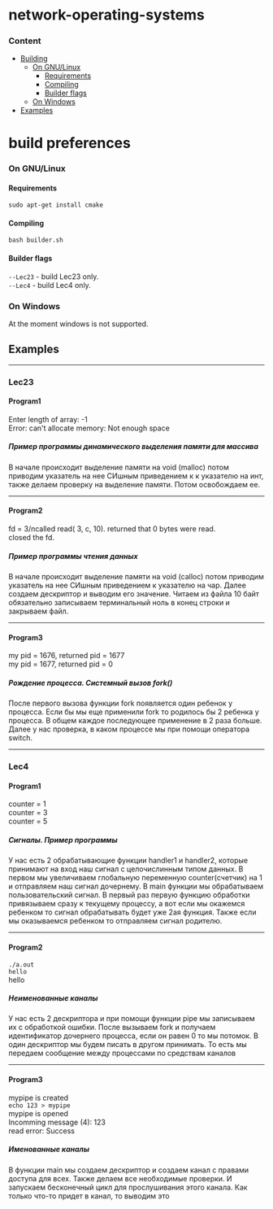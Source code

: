 # network-operating-systems  
##### <h3>Content</h3>
 - [Building](#building)
      - [On GNU/Linux](#building-linux)
           - [Requirements](#building-linux-requirements)
           - [Compiling](#building-linux-compiling)
           - [Builder flags](#building-linux-builder-flags)
      - [On Windows](#building-windows)
 - [Examples](#Examples)
# build preferences
<a name="building-linux"><h3>On GNU/Linux</h3></a>
<a name="building-linux-requirements"><h4>Requirements</h4></a>

```no-highlight
sudo apt-get install cmake
```
<a name="building-linux-compiling"><h4>Compiling</h4></a>

```no-highlight
bash builder.sh
```
<a name="building-linux-builder-flags"><h4>Builder flags</h4></a>
<code>--Lec23</code> - build Lec23 only.<br/>
<code>--Lec4</code> - build Lec4 only.<br/>

<a name="building-windows"><h3>On Windows</h3></a>
At the moment windows is not supported.



<a name="Examples"><h2>Examples</h4></a>
___
<a name="Lec23"><h3>Lec23</h3></a>
<a name="Program1"><h4>Program1</h4></a>
Enter length of array: -1  
  Error: can't allocate memory: Not enough space
<a name="About"><h5>Пример программы динамического выделения
памяти для массива</h5><span>В начале происходит выделение памяти на void (malloc) потом приводим указатель на нее СИшным приведением к к указателю на инт, также делаем проверку на выделение памяти. Потом освобождаем ее. </span></a>
___
<a name="Program2"><h4>Program2</h4></a>
fd = 3/ncalled read( 3, c, 10). returned that 0 bytes were read.  
closed the fd.  

<a name="About"><h5>Пример программы чтения данных</h5><span>В начале происходит выделение памяти на void (calloc) потом приводим указатель на нее СИшным приведением к указателю на чар. Далее создаем дескриптор и выводим его значение. Читаем из файла 10 байт обязательно записываем терминальный ноль в конец строки и закрываем файл. </span></a>
___
<a name="Program3"><h4>Program3</h4></a>
my pid = 1676, returned pid = 1677  
my pid = 1677, returned pid = 0  

<a name="About"><h5>Рождение процесса. Системный вызов fork()</h5><span>После первого вызова функции fork появляется один ребенок у процесса. Если бы мы еще применили fork то родилось бы 2 ребенка у процесса. В общем каждое последующее применение в 2 раза больше. Далее у нас проверка, в каком процессе мы при помощи оператора switch.</span></a>
___
<a name="Lec4"><h3>Lec4</h3></a>
<a name="Program1"><h4>Program1</h4></a>
counter = 1  
counter = 3  
counter = 5  

<a name="About"><h5>Сигналы. Пример программы</h5><span>У нас есть 2 обрабатывающие функции handler1 и handler2, которые принимают на вход наш сигнал с целочислинным типом данных. В первом мы увеличиваем глобальную переменную counter(счетчик) на 1 и отправляем наш сигнал дочернему. В main функции мы обрабатываем пользовательский сигнал. В первый раз первую функцию обработки привязываем сразу к текущему процессу, а вот если мы окажемся ребенком то сигнал обрабатывать будет уже 2ая функция. Также если мы оказываемся ребенком то отправляем сигнал родителю.</span></a>
___
<a name="Program2"><h4>Program2</h4></a>
<code>./a.out hello</code>  
hello

<a name="About"><h5>Неименованные каналы</h5><span>У нас есть 2 дескриптора и при помощи функции pipe мы записываем их с обработкой ошибки. После вызываем fork и получаем идентификатор дочернего процесса, если он равен 0 то мы потомок. В один дескриптор мы будем писать в другом принимать. То есть мы передаем сообщение между процессами по средствам каналов</span></a>
___
<a name="Program3"><h4>Program3</h4></a>
mypipe is created  
<code>echo 123 > mypipe</code>  
mypipe is opened  
Incomming message (4): 123  
read error: Success  

<a name="About"><h5>Именованные каналы</h5><span>В функции main мы создаем дескриптор и создаем канал с правами доступа для всех. Также делаем все необходимые проверки. И запускаем бесконечный цикл для прослушивания этого канала. Как только что-то придет в канал, то выводим это</span></a>


